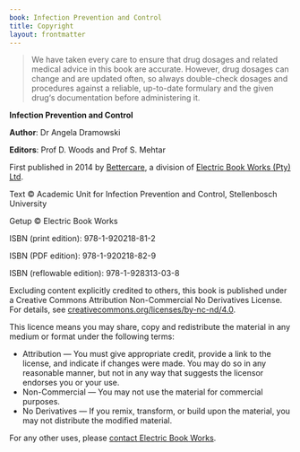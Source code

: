 ```yaml
---
book: Infection Prevention and Control
title: Copyright
layout: frontmatter
---
```


> We have taken every care to ensure that drug dosages and related medical advice in this book are accurate. However, drug dosages can change and are updated often, so always double-check dosages and procedures against a reliable, up-to-date formulary and the given drug‘s documentation before administering it.

**Infection Prevention and Control**

**Author**: Dr Angela Dramowski

**Editors**: Prof D. Woods and Prof S. Mehtar

First published in 2014 by [Bettercare](http://bettercare.co.za), a division of [Electric Book Works (Pty) Ltd](http://www.electricbookworks.com). 

Text © Academic Unit for Infection Prevention and Control, Stellenbosch University

Getup © Electric Book Works

ISBN (print edition): 978-1-920218-81-2

ISBN (PDF edition): 978-1-920218-82-9

ISBN (reflowable edition): 978-1-928313-03-8

Excluding content explicitly credited to others, this book is published under a Creative Commons Attribution Non-Commercial No Derivatives License. For details, see [creativecommons.org/licenses/by-nc-nd/4.0](http://creativecommons.org/licenses/by-nc-nd/4.0/).

This licence means you may share, copy and redistribute the material in any medium or format under the following terms:

* Attribution — You must give appropriate credit, provide a link to the license, and indicate if changes were made. You may do so in any reasonable manner, but not in any way that suggests the licensor endorses you or your use.
* Non-Commercial — You may not use the material for commercial purposes.
* No Derivatives — If you remix, transform, or build upon the material, you may not distribute the modified material.

For any other uses, please <a href="http://electricbookworks.com/contact">contact Electric Book Works</a>.
